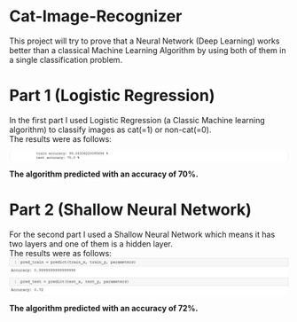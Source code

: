 # Cat-Image-Recognizer
This project will try to prove that a Neural Network (Deep Learning) works better than a classical Machine Learning Algorithm by using both of them in a single classification problem.
# Part 1 (Logistic Regression)
In the first part I used Logistic Regression (a Classic Machine learning algorithm) to classify images as cat(=1) or non-cat(=0).        
The results were as follows:

![](/Screenshot_1.jpg)

**The algorithm predicted with an accuracy of 70%.**

# Part 2 (Shallow Neural Network)
For the second part I used a Shallow Neural Network which means it has two layers and one of them is a hidden layer.            
The results were as follows:
![](/Screenshot_2.jpg)

**The algorithm predicted with an accuracy of 72%.** 
